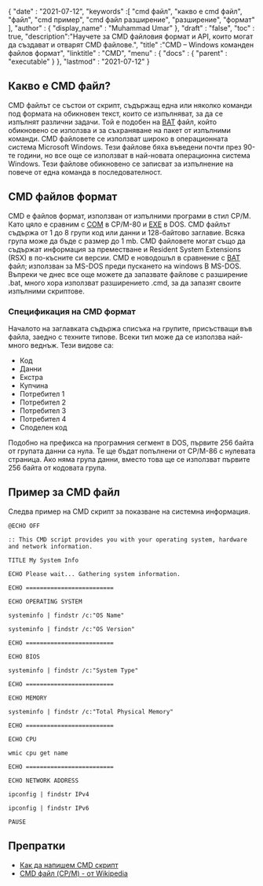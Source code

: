 {
  "date" : "2021-07-12",
  "keywords" :[ "cmd файл", "какво е cmd файл", "файл", "cmd пример", "cmd файл разширение", "разширение", "формат" ],
  "author" : {
    "display_name" : "Muhammad Umar"
},
  "draft" : "false",
  "toc" : true,
  "description":"Научете за CMD файловия формат и API, които могат да създават и отварят CMD файлове.",
  "title" :"CMD – Windows команден файлов формат",
  "linktitle" : "CMD",
  "menu" : {
    "docs" : {
      "parent" : "executable"
}
},
  "lastmod" : "2021-07-12"
}

## Какво е CMD файл?
CMD файлът се състои от скрипт, съдържащ една или няколко команди под формата на обикновен текст, които се изпълняват, за да се изпълнят различни задачи. Той е подобен на [BAT](/bg/executable/bat/) файл, който обикновено се използва и за съхраняване на пакет от изпълними команди. CMD файловете се използват широко в операционната система Microsoft Windows. Тези файлове бяха въведени почти през 90-те години, но все още се използват в най-новата операционна система Windows. Тези файлове обикновено се записват за изпълнение на повече от една команда в последователност.

## CMD файлов формат
CMD е файлов формат, използван от изпълними програми в стил CP/M. Като цяло е сравним с [COM](/bg/executable/com/) в CP/M-80 и [EXE](/bg/executable/exe/) в DOS. CMD файлът съдържа от 1 до 8 групи код или данни и 128-байтово заглавие. Всяка група може да бъде с размер до 1 mb. CMD файловете могат също да съдържат информация за преместване и Resident System Extensions (RSX) в по-късните си версии. CMD е новодошъл в сравнение с [BAT](/bg/executable/bat/) файл; използван за MS-DOS преди пускането на windows В MS-DOS. Въпреки че днес все още можете да запазвате файлове с разширение .bat, много хора използват разширението .cmd, за да запазят своите изпълними скриптове.

### Спецификация на CMD формат

Началото на заглавката съдържа списъка на групите, присъстващи във файла, заедно с техните типове. Всеки тип може да се използва най-много веднъж. Тези видове са:

- Код
- Данни
- Екстра
- Купчина
- Потребител 1
- Потребител 2
- Потребител 3
- Потребител 4
- Споделен код

Подобно на префикса на програмния сегмент в DOS, първите 256 байта от групата данни са нула. Те ще бъдат попълнени от CP/M-86 с нулевата страница. Ако няма група данни, вместо това ще се използват първите 256 байта от кодовата група.
## Пример за CMD файл
Следва пример на CMD скрипт за показване на системна информация.
```
@ECHO OFF

:: This CMD script provides you with your operating system, hardware and network information.

TITLE My System Info

ECHO Please wait... Gathering system information.

ECHO =========================

ECHO OPERATING SYSTEM

systeminfo | findstr /c:"OS Name"

systeminfo | findstr /c:"OS Version"

ECHO =========================

ECHO BIOS

systeminfo | findstr /c:"System Type"

ECHO =========================

ECHO MEMORY

systeminfo | findstr /c:"Total Physical Memory"

ECHO =========================

ECHO CPU

wmic cpu get name

ECHO =========================

ECHO NETWORK ADDRESS

ipconfig | findstr IPv4

ipconfig | findstr IPv6

PAUSE
```



## Препратки

* [Как да напишем CMD скрипт](https://smallbusiness.chron.com/write-cmd-script-53226.html)
* [CMD файл (CP/M) - от Wikipedia](https://en.wikipedia.org/wiki/CMD_file_(CP/M))

